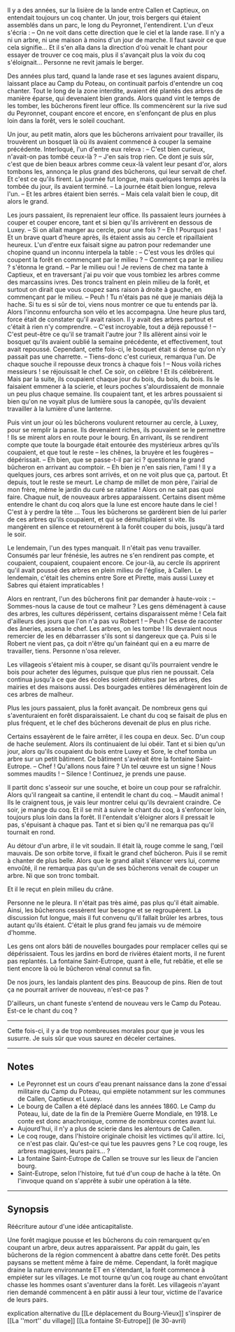 Il y a des années, sur la lisière de la lande entre Callen et Captieux, on entendait toujours un coq chanter. 
Un jour, trois bergers qui étaient assemblés dans un parc, le long du Peyronnet, l'entendirent. L'un d'eux s'écria :
	– On ne voit dans cette direction que le ciel et la lande rase. Il n'y a ni un arbre, ni une maison à moins d'un jour de marche. Il faut savoir ce que cela signifie…
Et il s'en alla dans la direction d'où venait le chant pour essayer de trouver ce coq mais, plus il
s'avançait plus la voix du coq s'éloignait… Personne ne revit jamais le berger.

Des années plus tard, quand la lande rase et ses lagunes avaient disparu, laissant place au Camp du Poteau, on continuait parfois d'entendre un coq chanter. Tout le long de la zone interdite, avaient été plantés des arbres de manière éparse, qui devenaient bien grands. Alors quand vint le temps de les tomber, les bûcherons firent leur office. Ils commencèrent sur la rive sud du Peyronnet, coupant encore et encore, en s'enfonçant de plus en plus loin dans la forêt, vers le soleil couchant. 

Un jour, au petit matin, alors que les bûcherons arrivaient pour travailler, ils trouvèrent un bosquet là où ils avaient commencé à couper la semaine précédente. Interloqué, l'un d'entre eux releva :
	– C'est bien curieux, n'avait-on pas tombé ceux-là ?
	– J'en sais trop rien. Ce dont je suis sûr, c'est que de bien beaux arbres comme ceux-là valent leur pesant d'or, alors tombons les, annonça le plus grand des bûcherons, qui leur servait de chef.
Et c'est ce qu'ils firent. La journée fut longue, mais quelques temps après la tombée du jour, ils avaient terminé.
	– La journée était bien longue, releva l'un.
	– Et les arbres étaient bien serrés.
	– Mais cela valait bien le coup, dit alors le grand.

Les jours passaient, ils reprenaient leur office. Ils passaient leurs journées à couper et couper encore, tant et si bien qu'ils arrivèrent en dessous de Luxey.
	– Si on allait manger au cercle, pour une fois ?
	– Eh ! Pourquoi pas !
Et un brave quart d'heure après, ils étaient assis au cercle et ripaillaient heureux. L'un d'entre eux faisait signe au patron pour redemander une chopine quand un inconnu interpela la table :
	– C'est vous les drôles qui coupent la forêt en commençant par le milieu ?
	– Comment ça par le milieu ? s'étonna le grand.
	– Par le milieu oui ! Je reviens de chez ma tante à Captieux, et en traversant j'ai pu voir que vous tombiez les arbres comme des marcassins ivres. Des troncs traînent en plein milieu de la forêt, et surtout on dirait que vous coupez sans raison à droite à gauche, en commençant par le milieu.
	– Peuh ! Tu n'étais pas né que je maniais déjà la hache. Si tu es si sûr de toi, viens nous montrer ce que tu entends par là.
Alors l'inconnu enfourcha son vélo et les accompagna. Une heure plus tard, force était de constater qu'il avait raison. Il y avait des arbres partout et c'était à rien n'y comprendre.
	– C'est incroyable, tout a déjà repoussé !
	– C'est peut-être ce qu'il se tramait l'autre jour ?
Ils allèrent ainsi voir le bosquet qu'ils avaient oublié la semaine précédente, et effectivement, tout avait repoussé. Cependant, cette fois-ci, le bosquet était si dense qu'on n'y passait pas une charrette.
	– Tiens-donc c'est curieux, remarqua l'un. De chaque souche il repousse deux troncs à chaque fois !
	– Nous voilà riches messieurs ! se réjouissait le chef. Ce soir, on célèbre !
Et ils célébrèrent. Mais par la suite, ils coupaient chaque jour du bois, du bois, du bois. Ils le faisaient emmener à la scierie, et leurs poches s'alourdissaient de monnaie un peu plus chaque semaine. Ils coupaient tant, et les arbres poussaient si bien qu'on ne voyait plus de lumière sous la canopée, qu'ils devaient travailler à la lumière d'une lanterne.

Puis vint un jour où les bûcherons voulurent retourner au cercle, à Luxey, pour se remplir la panse. Ils devenaient riches, ils pouvaient se le permettre ! Ils se mirent alors en route pour le bourg. En arrivant, ils se rendirent compte que toute la bourgade était entourée des mystérieux arbres qu'ils coupaient, et que tout le reste – les chênes, la bruyère et les fougères – dépérissait.
	– Eh bien, que se passe-t-il par ici ? questionna le grand bûcheron en arrivant au comptoir.
	– Eh bien je n'en sais rien, l'ami ! Il y a quelques jours, ces arbres sont arrivés, et on ne voit plus que ça, partout. Et depuis, tout le reste se meurt. Le champ de millet de mon père, l'airial de mon frère, même le jardin du curé se ratatine ! Alors on ne sait pas quoi faire. Chaque nuit, de nouveaux arbres apparaissent. Certains disent même entendre le chant du coq alors que la lune est encore haute dans le ciel ! C'est à y perdre la tête …
Tous les bûcherons se gardèrent bien de lui parler de ces arbres qu'ils coupaient, et qui se démultipliaient si vite. Ils mangèrent en silence et retournèrent à la forêt couper du bois, jusqu'à tard le soir.

Le lendemain, l'un des types manquait. Il n'était pas venu travailler. Consumés par leur frénésie, les autres ne s'en rendirent pas compte, et coupaient, coupaient, coupaient encore. Ce jour-là, au cercle ils apprirent qu'il avait poussé des arbres en plein milieu de l'église, à Callen. Le lendemain, c'était les chemins entre Sore et Pirette, mais aussi Luxey et Sabres qui étaient impraticables !

Alors en rentrant, l'un des bûcherons finit par demander à haute-voix :
	– Sommes-nous la cause de tout ce malheur ? Les gens déménagent à cause des arbres, les cultures dépérissent, certains disparaissent même ! Cela fait d'ailleurs des jours que l'on n'a pas vu Robert !
	– Peuh ! Cesse de raconter des âneries, assena le chef. Les arbres, on les tombe ! Ils devraient nous remercier de les en débarrasser s'ils sont si dangereux que ça. Puis si le Robert ne vient pas, ça doit n'être qu'un fainéant qui en a eu marre de travailler, tiens.
Personne n'osa relever.

Les villageois s'étaient mis à couper, se disant qu'ils pourraient vendre le bois pour acheter des légumes, puisque que plus rien ne poussait. Cela continua jusqu'à ce que des écoles soient détruites par les arbres, des mairies et des maisons aussi. Des bourgades entières déménagèrent loin de ces arbres de malheur.

Plus les jours passaient, plus la forêt avançait. De nombreux gens qui s'aventuraient en forêt disparaissaient. Le chant du coq se faisait de plus en plus fréquent, et le chef des bûcherons devenait de plus en plus riche.

Certains essayèrent de le faire arrêter, il les coupa en deux. Sec. D'un coup de hache seulement. Alors ils continuaient de lui obéir. Tant et si bien qu'un jour, alors qu'ils coupaient du bois entre Luxey et Sore, le chef tomba un arbre sur un petit bâtiment. Ce bâtiment s'avérait être la fontaine Saint-Eutrope.
	– Chef ! Qu'allons nous faire ? Un tel œuvre est un signe ! Nous sommes maudits !
	– Silence ! Continuez, je prends une pause.

Il partit donc s'asseoir sur une souche, et boire un coup pour se rafraîchir. Alors qu'il rangeait sa cantine, il entendit le chant du coq.
	– Maudit animal ! Ils le craignent tous, je vais leur montrer celui qu'ils devraient craindre. Ce soir, je mange du coq.
Et il se mit à suivre le chant du coq, à s'enfoncer loin, toujours plus loin dans la forêt. Il l'entendait s'éloigner alors il pressait le pas, s'épuisant à chaque pas. Tant et si bien qu'il ne remarqua pas qu'il tournait en rond.

Au détour d'un arbre, il le vit soudain. Il était là, rouge comme le sang, l'œil mauvais. De son orbite torve, il fixait le grand chef bûcheron. Puis il se remit à chanter de plus belle. Alors que le grand allait s'élancer vers lui, comme envoûté, il ne remarqua pas qu'un de ses bûcherons venait de couper un arbre. Ni que son tronc tombait.

Et il le reçut en plein milieu du crâne. 

Personne ne le pleura. Il n'était pas très aimé, pas plus qu'il était aimable.
Ainsi, les bûcherons cessèrent leur besogne et se regroupèrent. La discussion fut longue, mais il fut convenu qu'il fallait brûler les arbres, tous autant qu'ils étaient. C'était le plus grand feu jamais vu de mémoire d'homme.

Les gens ont alors bâti de nouvelles bourgades pour remplacer celles qui se dépérissaient. Tous les jardins en bord de rivières étaient morts, il ne furent pas replantés. La fontaine Saint-Eutrope, quant à elle, fut rebâtie, et elle se tient encore là où le bûcheron vénal connut sa fin.

De nos jours, les landais plantent des pins. Beaucoup de pins. Rien de tout ça ne pourrait arriver de nouveau, n'est-ce pas ?

D'ailleurs, un chant funeste s'entend de nouveau vers le Camp du Poteau. Est-ce le chant du coq ?

---

Cette fois-ci, il y a de trop nombreuses morales pour que je vous les susurre. Je suis sûr que vous saurez en déceler certaines.

---

## Notes

- Le Peyronnet est un cours d'eau prenant naissance dans la zone d'essai militaire du Camp du Poteau, qui empiète notamment sur les communes de Callen, Captieux et Luxey.
- Le bourg de Callen a été déplacé dans les années 1860. Le Camp du Poteau, lui, date de la fin de la Première Guerre Mondiale, en 1918. Le conte est donc anachronique, comme de nombreux contes avant lui.
- Aujourd'hui, il n'y a plus de scierie dans les alentours de Callen.
- Le coq rouge, dans l'histoire originale choisit les victimes qu'il attire. Ici, ce n'est pas clair. Qu'est-ce qui tue les pauvres gens ? Le coq rouge, les arbres magiques, leurs pairs… ?
- La fontaine Saint-Eutrope de Callen se trouve sur les lieux de l'ancien bourg.
- Saint-Eutrope, selon l'histoire, fut tué d'un coup de hache à la tête. On l'invoque quand on s'apprête à subir une opération à la tête. 


___

## Synopsis

Réécriture autour d'une idée anticapitaliste.

Une forêt magique pousse et les bûcherons du coin remarquent qu'en coupant un arbre, deux autres apparaissent. Par appât du gain, les bûcherons de la région commencent à abattre dans cette forêt. Des petits paysans se mettent même à faire de même. Cependant, la forêt magique draine la nature environnante ET en s'étendant, la forêt commence à empiéter sur les villages. Le mot tourne qu'un coq rouge au chant envoûtant chasse les hommes osant s'aventurer dans la forêt. Les villageois n'ayant rien demandé commencent à en pâtir aussi à leur tour, victime de l'avarice de leurs pairs.


explication alternative du [[Le déplacement du Bourg-Vieux]]
s'inspirer de [[La ''mort'' du village]]  [[La fontaine St-Eutrope]] (le 30-avril)